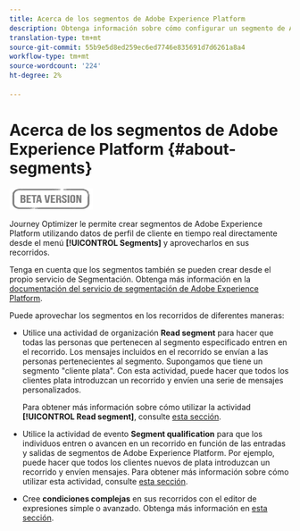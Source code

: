 ```yaml
---
title: Acerca de los segmentos de Adobe Experience Platform
description: Obtenga información sobre cómo configurar un segmento de Adobe Experience Platform
translation-type: tm+mt
source-git-commit: 55b9e5d8ed259ec6ed7746e835691d7d6261a8a4
workflow-type: tm+mt
source-wordcount: '224'
ht-degree: 2%

---
```


# Acerca de los segmentos de Adobe Experience Platform {#about-segments}

![](../assets/do-not-localize/badge.png)

Journey Optimizer le permite crear segmentos de Adobe Experience Platform utilizando datos de perfil de cliente en tiempo real directamente desde el menú **[!UICONTROL Segments]** y aprovecharlos en sus recorridos.

Tenga en cuenta que los segmentos también se pueden crear desde el propio servicio de Segmentación. Obtenga más información en la [documentación del servicio de segmentación de Adobe Experience Platform](https://experienceleague.adobe.com/docs/experience-platform/segmentation/home.html).

Puede aprovechar los segmentos en los recorridos de diferentes maneras:

* Utilice una actividad de organización **Read segment** para hacer que todas las personas que pertenecen al segmento especificado entren en el recorrido. Los mensajes incluidos en el recorrido se envían a las personas pertenecientes al segmento. Supongamos que tiene un segmento &quot;cliente plata&quot;. Con esta actividad, puede hacer que todos los clientes plata introduzcan un recorrido y envíen una serie de mensajes personalizados.

   Para obtener más información sobre cómo utilizar la actividad **[!UICONTROL Read segment]**, consulte [esta sección](../building-journeys/read-segment.md#configuring-segment-trigger-activity).

* Utilice la actividad de evento **Segment qualification** para que los individuos entren o avancen en un recorrido en función de las entradas y salidas de segmentos de Adobe Experience Platform. Por ejemplo, puede hacer que todos los clientes nuevos de plata introduzcan un recorrido y envíen mensajes. Para obtener más información sobre cómo utilizar esta actividad, consulte [esta sección](../building-journeys/segment-qualification-events.md).

* Cree **condiciones complejas** en sus recorridos con el editor de expresiones simple o avanzado. Obtenga más información en [esta sección](../building-journeys/condition-activity.md#using-a-segment).
